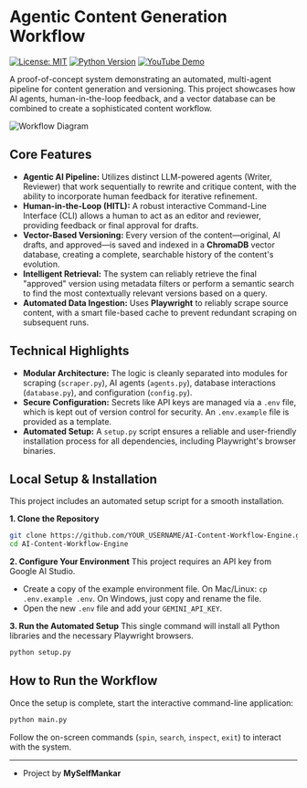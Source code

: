 # Agentic Content Generation Workflow

<!-- [![Project Status: Active](https://www.repostatus.org/badges/latest/active.svg)](https://www.repostatus.org/#active) -->
[![License: MIT](https://img.shields.io/badge/License-MIT-blue.svg)](https://opensource.org/licenses/MIT)
[![Python Version](https://img.shields.io/badge/Python-3.12%2B-blue.svg?style=flat-square&logo=python)](https://www.python.org/)
[![YouTube Demo](https://img.shields.io/badge/YouTube-Demo-blue?style=flat-square&logo=youtube)](https://youtu.be/Rt3C6aTqe2U)

A proof-of-concept system demonstrating an automated, multi-agent pipeline for content generation and versioning. This project showcases how AI agents, human-in-the-loop feedback, and a vector database can be combined to create a sophisticated content workflow.

![Workflow Diagram](assets/workflow_diagram.png)

## Core Features

*   **Agentic AI Pipeline:** Utilizes distinct LLM-powered agents (Writer, Reviewer) that work sequentially to rewrite and critique content, with the ability to incorporate human feedback for iterative refinement.
*   **Human-in-the-Loop (HITL):** A robust interactive Command-Line Interface (CLI) allows a human to act as an editor and reviewer, providing feedback or final approval for drafts.
*   **Vector-Based Versioning:** Every version of the content—original, AI drafts, and approved—is saved and indexed in a **ChromaDB** vector database, creating a complete, searchable history of the content's evolution.
*   **Intelligent Retrieval:** The system can reliably retrieve the final "approved" version using metadata filters or perform a semantic search to find the most contextually relevant versions based on a query.
*   **Automated Data Ingestion:** Uses **Playwright** to reliably scrape source content, with a smart file-based cache to prevent redundant scraping on subsequent runs.

## Technical Highlights

*   **Modular Architecture:** The logic is cleanly separated into modules for scraping (`scraper.py`), AI agents (`agents.py`), database interactions (`database.py`), and configuration (`config.py`).
*   **Secure Configuration:** Secrets like API keys are managed via a `.env` file, which is kept out of version control for security. An `.env.example` file is provided as a template.
*   **Automated Setup:** A `setup.py` script ensures a reliable and user-friendly installation process for all dependencies, including Playwright's browser binaries.

## Local Setup & Installation

This project includes an automated setup script for a smooth installation.

**1. Clone the Repository**
```bash
git clone https://github.com/YOUR_USERNAME/AI-Content-Workflow-Engine.git
cd AI-Content-Workflow-Engine
```

**2. Configure Your Environment**
This project requires an API key from Google AI Studio.
*   Create a copy of the example environment file. On Mac/Linux: `cp .env.example .env`. On Windows, just copy and rename the file.
*   Open the new `.env` file and add your `GEMINI_API_KEY`.

**3. Run the Automated Setup**
This single command will install all Python libraries and the necessary Playwright browsers.
```bash
python setup.py
```

## How to Run the Workflow

Once the setup is complete, start the interactive command-line application:
```bash
python main.py
```
Follow the on-screen commands (`spin`, `search`, `inspect`, `exit`) to interact with the system.

---
* Project by **MySelfMankar** 